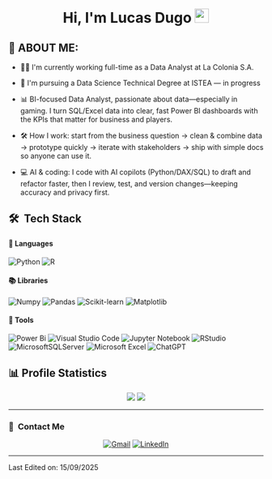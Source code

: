 <h1 align="center">
  Hi, I'm Lucas Dugo
  <img src="https://media.giphy.com/media/hvRJCLFzcasrR4ia7z/giphy.gif" width="28">
</h1>

<h2>
  🧉 ABOUT ME:
</h2>

- 👨‍💻 I'm currently working full-time as a Data Analyst at La Colonia S.A.

- 📝 I'm pursuing a Data Science Technical Degree at ISTEA — in progress

- 📊 BI-focused Data Analyst, passionate about data—especially in gaming. I turn SQL/Excel data into clear, fast Power BI dashboards with the KPIs that matter for business and players.

- 🛠️ How I work: start from the business question → clean & combine data → prototype quickly → iterate with stakeholders → ship with simple docs so anyone can use it.

- 💻 AI & coding: I code with AI copilots (Python/DAX/SQL) to draft and refactor faster, then I review, test, and version changes—keeping accuracy and privacy first. 


## 🛠 &nbsp;Tech Stack

#### 🔧 Languages

![Python](https://img.shields.io/badge/Python-%2314354C.svg?style=for-the-badge&logo=python&logoColor=white)
![R](https://img.shields.io/badge/r-%23276DC3.svg?style=for-the-badge&logo=r&logoColor=white)


#### 📚 Libraries

![Numpy](https://img.shields.io/badge/NumPy-%23013243.svg?style=for-the-badge&logo=numpy&logoColor=white)
![Pandas](https://img.shields.io/badge/Pandas-%23150458.svg?style=for-the-badge&logo=pandas&logoColor=white)
![Scikit-learn](https://img.shields.io/badge/scikit--learn-%23F7931E.svg?style=for-the-badge&logo=scikit-learn&logoColor=white)
![Matplotlib](https://img.shields.io/badge/Matplotlib-%23E20000.svg?style=for-the-badge&logo=matplotlib&logoColor=white)


#### 🔧 Tools

![Power Bi](https://img.shields.io/badge/power_bi-F2C811?style=for-the-badge&logo=powerbi&logoColor=black)
![Visual Studio Code](https://img.shields.io/badge/Visual%20Studio%20Code-0078d7.svg?style=for-the-badge&logo=visual-studio-code&logoColor=white)
![Jupyter Notebook](https://img.shields.io/badge/jupyter-%23FA0F00.svg?style=for-the-badge&logo=jupyter&logoColor=white)
![RStudio](https://img.shields.io/badge/RStudio-4285F4?style=for-the-badge&logo=rstudio&logoColor=white)
![MicrosoftSQLServer](https://img.shields.io/badge/Microsoft%20SQL%20Server-CC2927?style=for-the-badge&logo=microsoft%20sql%20server&logoColor=white)
![Microsoft Excel](https://img.shields.io/badge/Microsoft_Excel-217346?style=for-the-badge&logo=microsoft-excel&logoColor=white)
![ChatGPT](https://img.shields.io/badge/chatGPT-74aa9c?style=for-the-badge&logo=openai&logoColor=white)

## 📊 Profile Statistics

 <div align=center>

![](https://github-readme-stats.vercel.app/api?username=LucasDugo&theme=algolia&show_icons=true&count_private=true&bg_color=1e2b3c&border_color=B2E0FF&icon_color=95ccff&border_radius=20&include_all_commits=true&rank_icon=percentile)
[![](https://github-readme-stats.vercel.app/api/top-langs?username=LucasDugo&show_icons=true&locale=en&layout=compact&theme=radical)]() 
 </div>
 
---

### 🔗 &nbsp;Contact Me

<div align="center">
<a href="lucassdugotrabajo@gmail.com"><img alt="Gmail" src="https://img.shields.io/badge/Gmail-D14836?style=for-the-badge&logo=gmail&logoColor=white" /></a>
<a href="https://www.linkedin.com/in/lucasdugo/"><img alt="LinkedIn" src="https://img.shields.io/badge/linkedin-%230077B5.svg?style=for-the-badge&logo=linkedin&logoColor=white"/></a>
</a>
</div>

---

Last Edited on: 15/09/2025
